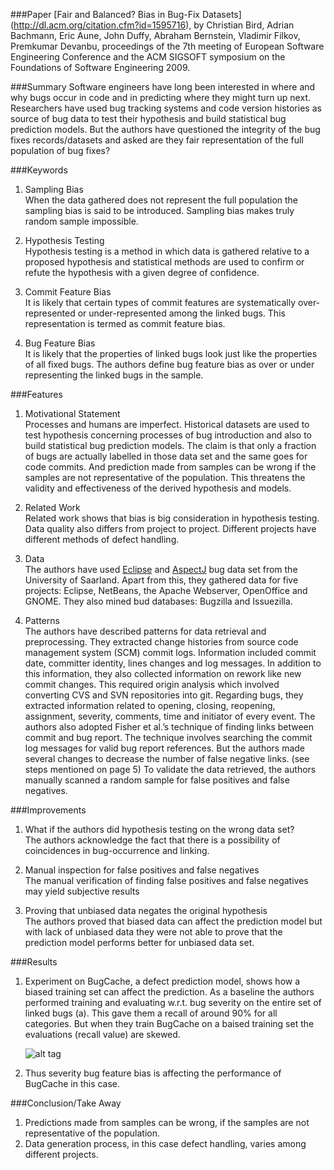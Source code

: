 ###Paper
[Fair and Balanced? Bias in Bug-Fix Datasets] (http://dl.acm.org/citation.cfm?id=1595716), by Christian Bird, Adrian Bachmann, Eric Aune, John Duffy, Abraham Bernstein, Vladimir Filkov, Premkumar Devanbu, proceedings of the 7th meeting of European Software Engineering Conference and the ACM SIGSOFT symposium on the Foundations of Software Engineering 2009.

###Summary
Software engineers have long been interested in where and why bugs occur in code and in predicting where they might turn up next. Researchers have used bug tracking systems and code version histories as source of bug data to test their hypothesis and build statistical bug prediction models. But the authors have questioned the integrity of the bug fixes records/datasets and asked are they fair representation of the full population of bug fixes?
 
###Keywords

1.	Sampling Bias  
When the data gathered does not represent the full population the sampling bias is said to be introduced. Sampling bias makes truly random sample impossible.

2.	Hypothesis Testing  
Hypothesis testing is a method in which data is gathered relative to a proposed hypothesis and statistical methods are used to confirm or refute the hypothesis with a given degree of confidence.

3.	Commit Feature Bias  
It is likely that certain types of commit features are systematically over-represented or under-represented among the linked bugs. This representation is termed as commit feature bias.

4.	Bug Feature Bias  
It is likely that the properties of linked bugs look just like the properties of all fixed bugs. The authors define bug feature bias as over or under representing the linked bugs in the sample.


###Features

1.	Motivational Statement  
Processes and humans are imperfect. Historical datasets are used to test hypothesis concerning processes of bug introduction and also to build statistical bug prediction models. The claim is that only a fraction of bugs are actually labelled in those data set and the same goes for code commits. And prediction made from samples can be wrong if the samples are not representative of the population. This threatens the validity and effectiveness of the derived hypothesis and models.

2.	Related Work  
Related work shows that bias is big consideration in hypothesis testing. Data quality also differs from project to project. Different projects have different methods of defect handling. 

3.	Data  
The authors have used [Eclipse](http://www.st.cs.uni-saarland.de/softevo/bug-data/eclipse) and [AspectJ](http://www.st.cs.uni-saarland.de/ibugs) bug data set from the University of Saarland. Apart from this, they gathered data for five projects: Eclipse, NetBeans, the Apache Webserver, OpenOffice and GNOME. They also mined bud databases: Bugzilla and Issuezilla.

4.	Patterns  
The authors have described patterns for data retrieval and preprocessing. They extracted change histories from source code management system (SCM) commit logs. Information included commit date, committer identity, lines changes and log messages. In addition to this information, they also collected information on rework like new commit changes. This required origin analysis which involved converting CVS and SVN repositories into git. Regarding bugs, they extracted information related to opening, closing, reopening, assignment, severity, comments, time and initiator of every event.
The authors also adopted Fisher et al.’s technique of finding links between commit and bug report. The technique involves searching the commit log messages for valid bug report references. But the authors made several changes to decrease the number of false negative links. (see steps mentioned on page 5)
To validate the data retrieved, the authors manually scanned a random sample for false positives and false negatives.

###Improvements

1.	What if the authors did hypothesis testing on the wrong data set?  
The authors acknowledge the fact that there is a possibility of coincidences in bug-occurrence and linking.

2.	Manual inspection for false positives and false negatives  
The manual verification of finding false positives and false negatives may yield subjective results

3.	Proving that unbiased data negates the original hypothesis  
The authors proved that biased data can affect the prediction model but with lack of unbiased data they were not able to prove that the prediction model performs better for unbiased data set.

###Results

1. Experiment on BugCache, a defect prediction model, shows how a biased training set can affect the prediction. As a baseline the authors performed training and evaluating w.r.t. bug severity on the entire set of linked bugs (a). This gave them a recall of around 90% for all categories. But when they train BugCache on a baised training set the evaluations (recall value) are skewed.

   ![alt tag](https://github.com/NeilBINGOHIT/fss16gNS/blob/shrenuj/read/4/Figure%201.jpg)

2. Thus severity bug feature bias is affecting the performance of BugCache in this case.

###Conclusion/Take Away

1. Predictions made from samples can be wrong, if the samples are not representative of the population. 
2. Data generation process, in this case defect handling, varies among different projects.



